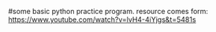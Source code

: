 #some basic python practice program.
resource comes form: https://www.youtube.com/watch?v=lvH4-4iYjgs&t=5481s
